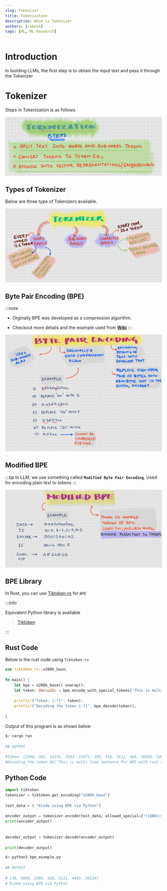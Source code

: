 ```yaml
---
slug: Tokenizer
title: Tokenization
description: What is Tokenizer
authors: [rakesh]
tags: [ML, ML Research]
---
```



# Introduction

In building LLMs, the first step is to obtain the input text and pass it through the Tokenizer

<!-- truncate -->

# Tokenizer

Steps in Tokenization is as follows

![Tokenization](img/tokenization.png)


## Types of Tokenizer

Below are three type of Tokenizers available. 

![alt text](img/tokenizer.png)


## Byte Pair Encoding (BPE)

:::note
- Orginally BPE was developed as a compression algorithm.  

- Checkout more details and the example used from [**Wiki**](https://en.wikipedia.org/wiki/Byte_pair_encoding)
:::

![alt text](img/Bpe.png)

## Modified BPE

:::tip
In LLM, we use something called **`Modified Byte Pair Encoding`**. Used for encoding plain text to tokens
:::

![alt text](img/ModifiedBPE.png)


## BPE Library

In Rust, you can use [Tiktoken-rs](https://docs.rs/crate/tiktoken-rs/latest) for *`BPE`*


:::info

Equivalent Python library is available 

> [Tiktoken](https://pypi.org/project/tiktoken/)

:::


## Rust Code

Below is the rust code using `Tiktoken-rs`

```rust
use tiktoken_rs::o200k_base;

fn main() {
    let bpe = o200k_base().unwrap();
    let token: Vec<u32> = bpe.encode_with_special_tokens("This is multi line sentence for BPE with rust and a sentence   with spaces");

    println!("Token: {:?}", token);
    println!("Decoding the token {:?}", bpe.decode(token));

}
```

Output of this program is as shown below

```bash
$> cargo run

## OUTPUT

#Token: [2500, 382, 12151, 2543, 21872, 395, 418, 3111, 483, 20294, 326, 261, 21872, 256, 483, 18608]
#Decoding the token Ok("This is multi line sentence for BPE with rust and a sentence   with spaces")

```

## Python Code

```python
import tiktoken
tokenizer = tiktoken.get_encoding("o200k_base")

text_data = ( "Ecode using BPE via Python")

encoder_output = tokenizer.encode(text_data, allowed_special={"<|END|>"})
print(encoder_output)


decoder_output = tokenizer.decode(encoder_output)

print(decoder_output)
```

```bash
$> python3 bpe_example.py

## OUTPUT

# [36, 3056, 2360, 418, 3111, 4493, 26534]
# Ecode using BPE via Python

```